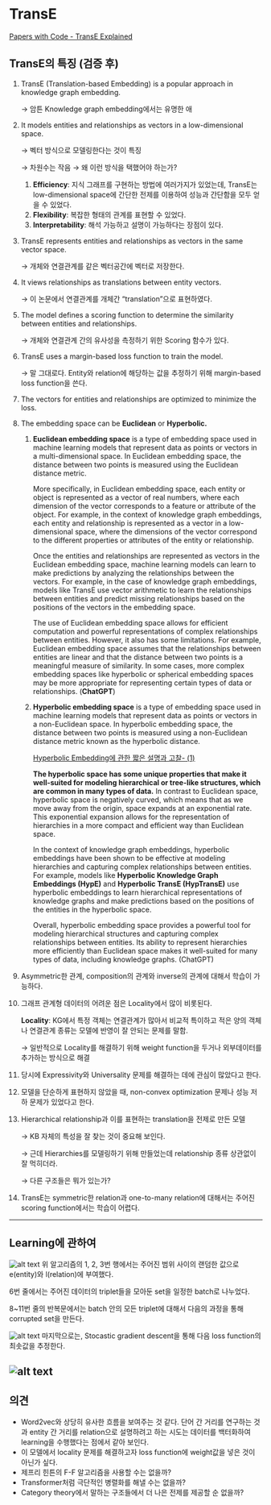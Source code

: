 # TransE

[Papers with Code - TransE Explained](https://paperswithcode.com/method/transe)

## TransE의 특징 (검증 후)

1. TransE (Translation-based Embedding) is a popular approach in knowledge graph embedding.
    
    → 암튼 Knowledge graph embedding에서는 유명한 애
    
2. It models entities and relationships as vectors in a low-dimensional space. 
    
    → 벡터 방식으로 모델링한다는 것이 특징
    
    → 차원수는 작음 → 왜 이런 방식을 택했어야 하는가?
    
    1. **Efficiency**: 지식 그래프를 구현하는 방법에 여러가지가 있었는데, TransE는 low-dimensional space에 간단한 전제를 이용하여 성능과 간단함을 모두 얻을 수 있었다.
    2. **Flexibility**: 복잡한 형태의 관계를 표현할 수 있었다.
    3. **Interpretability**: 해석 가능하고 설명이 가능하다는 장점이 있다.
3. TransE represents entities and relationships as vectors in the same vector space.
    
    → 개체와 연결관계를 같은 벡터공간에 벡터로 저장한다.
    
4. It views relationships as translations between entity vectors. 
    
    → 이 논문에서 연결관계를 개체간 “translation”으로 표현하였다.
    
5. The model defines a scoring function to determine the similarity between entities and relationships.
    
    → 개체와 연결관계 간의 유사성을 측정하기 위한 Scoring 함수가 있다.
    
6. TransE uses a margin-based loss function to train the model.
    
    → 말 그대로다. Entity와 relation에 해당하는 값을 추정하기 위해 margin-based loss function을 쓴다.
    
7. The vectors for entities and relationships are optimized to minimize the loss.
8. The embedding space can be **Euclidean** or **Hyperbolic.**
    1. **Euclidean embedding space** is a type of embedding space used in machine learning models that represent data as points or vectors in a multi-dimensional space. In Euclidean embedding space, the distance between two points is measured using the Euclidean distance metric.
        
        More specifically, in Euclidean embedding space, each entity or object is represented as a vector of real numbers, where each dimension of the vector corresponds to a feature or attribute of the object. For example, in the context of knowledge graph embeddings, each entity and relationship is represented as a vector in a low-dimensional space, where the dimensions of the vector correspond to the different properties or attributes of the entity or relationship.
        
        Once the entities and relationships are represented as vectors in the Euclidean embedding space, machine learning models can learn to make predictions by analyzing the relationships between the vectors. For example, in the case of knowledge graph embeddings, models like TransE use vector arithmetic to learn the relationships between entities and predict missing relationships based on the positions of the vectors in the embedding space.
        
        The use of Euclidean embedding space allows for efficient computation and powerful representations of complex relationships between entities. However, it also has some limitations. For example, Euclidean embedding space assumes that the relationships between entities are linear and that the distance between two points is a meaningful measure of similarity. In some cases, more complex embedding spaces like hyperbolic or spherical embedding spaces may be more appropriate for representing certain types of data or relationships. (**ChatGPT**)
        
    2. **Hyperbolic embedding space** is a type of embedding space used in machine learning models that represent data as points or vectors in a non-Euclidean space. In hyperbolic embedding space, the distance between two points is measured using a non-Euclidean distance metric known as the hyperbolic distance.
        
        [Hyperbolic Embedding에 관한 짧은 설명과 고찰- (1)](https://chumji.tistory.com/3)
        
        **The hyperbolic space has some unique properties that make it well-suited for modeling hierarchical or tree-like structures, which are common in many types of data.** In contrast to Euclidean space, hyperbolic space is negatively curved, which means that as we move away from the origin, space expands at an exponential rate. This exponential expansion allows for the representation of hierarchies in a more compact and efficient way than Euclidean space.
        
        In the context of knowledge graph embeddings, hyperbolic embeddings have been shown to be effective at modeling hierarchies and capturing complex relationships between entities. For example, models like **Hyperbolic Knowledge Graph Embeddings (HypE)** and **Hyperbolic TransE (HypTransE)** use hyperbolic embeddings to learn hierarchical representations of knowledge graphs and make predictions based on the positions of the entities in the hyperbolic space.
        
        Overall, hyperbolic embedding space provides a powerful tool for modeling hierarchical structures and capturing complex relationships between entities. Its ability to represent hierarchies more efficiently than Euclidean space makes it well-suited for many types of data, including knowledge graphs. (ChatGPT)
        
9. Asymmetric한 관계, composition의 관계와 inverse의 관계에 대해서 학습이 가능하다.
10. 그래프 관계형 데이터의 어려운 점은 Locality에서 많이 비롯된다.
    
    **Locality**: KG에서 특정 객체는 연결관계가 많아서 비교적 특이하고 적은 양의 객체나 연결관계 종류는 모델에 반영이 잘 안되는 문제를 말함.
    
    → 일반적으로 Locality를 해결하기 위해 weight function을 두거나 외부데이터를 추가하는 방식으로 해결
    
11. 당시에 Expressivity와 Universality 문제를 해결하는 데에 관심이 많았다고 한다.
12. 모델을 단순하게 표현하지 않았을 때, non-convex optimization 문제나 성능 저하 문제가 있었다고 한다.
13. Hierarchical relationship과 이를 표현하는 translation을 전제로 만든 모델
    
    → KB 자체의 특성을 잘 찾는 것이 중요해 보인다.
    
    → 근데 Hierarchies를 모델링하기 위해 만들었는데 relationship 종류 상관없이 잘 먹히더라.
    
    → 다른 구조들은 뭐가 있는가?
    
14. TransE는 symmetric한 relation과 one-to-many relation에 대해서는 주어진 scoring function에서는 학습이 어렵다.

---

## Learning에 관하여

![alt text](https://github.com/NgseoKim/TransE/blob/main/algorithm.png?raw=true)
위 알고리즘의 1, 2, 3번 행에서는 주어진 범위 사이의 랜덤한 값으로 e(entity)와 l(relation)에 부여했다.

6번 줄에서는 주어진 데이터의 triplet들을 모아둔 set을 일정한 batch로 나누었다.

8~11번 줄의 반복문에서는 batch 안의 모든 triplet에 대해서 다음의 과정을 통해 corrupted set을 만든다.

![alt text](https://github.com/NgseoKim/TransE/blob/main/corruptedSet.png?raw=true)
마지막으로는, Stocastic gradient descent을 통해 다음 loss function의 최솟값을 추정한다.

![alt text](https://github.com/NgseoKim/TransE/blob/main/lossFunction.png?raw=true)
---

## 의견

- Word2vec와 상당히 유사한 흐름을 보여주는 것 같다. 단어 간 거리를 연구하는 것과 entity 간 거리를 relation으로 설명하려고 하는 시도는 데이터를 백터화하여 learning을 수행했다는 점에서 같아 보인다.
- 이 모델에서 locality 문제를 해결하고자 loss function에 weight값을 넣은 것이 아닌가 싶다.
- 제프리 힌튼의 F-F 알고리즘을 사용할 수는 없을까?
- Transformer처럼 극단적인 병렬화를 해낼 수는 없을까?
- Category theory에서 말하는 구조들에서 더 나은 전제를 제공할 순 없을까?
